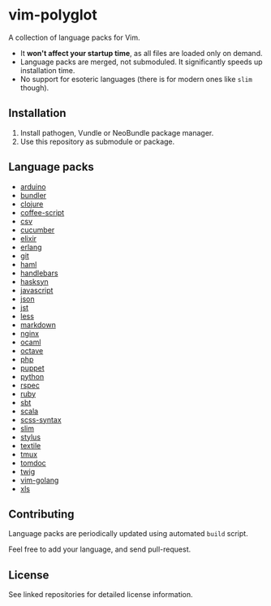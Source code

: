 # vim-polyglot

A collection of language packs for Vim.

- It **won't affect your startup time**, as all files are loaded only on demand.
- Language packs are merged, not submoduled. It significantly speeds up installation time. 
- No support for esoteric languages (there is for modern ones like `slim` though).

## Installation

1. Install pathogen, Vundle or NeoBundle package manager.
2. Use this repository as submodule or package.

## Language packs

- [arduino](https://github.com/sudar/vim-arduino-syntax)
- [bundler](https://github.com/tpope/vim-bundler)
- [clojure](https://github.com/guns/vim-clojure-static)
- [coffee-script](https://github.com/kchmck/vim-coffee-script)
- [csv](https://github.com/chrisbra/csv.vim)
- [cucumber](https://github.com/tpope/vim-cucumber)
- [elixir](https://github.com/elixir-lang/vim-elixir)
- [erlang](https://github.com/jimenezrick/vimerl)
- [git](https://github.com/tpope/vim-git)
- [haml](https://github.com/tpope/vim-haml)
- [handlebars](https://github.com/nono/vim-handlebars)
- [hasksyn](https://github.com/travitch/hasksyn)
- [javascript](https://github.com/pangloss/vim-javascript)
- [json](https://github.com/leshill/vim-json)
- [jst](https://github.com/briancollins/vim-jst)
- [less](https://github.com/groenewege/vim-less)
- [markdown](https://github.com/tpope/vim-markdown)
- [nginx](https://github.com/mutewinter/nginx.vim)
- [ocaml](https://github.com/jrk/vim-ocaml)
- [octave](https://github.com/vim-scripts/octave.vim--)
- [php](https://github.com/spf13/PIV)
- [puppet](https://github.com/ajf/puppet-vim)
- [python](https://github.com/vim-scripts/python.vim--Vasiliev)
- [rspec](https://github.com/skwp/vim-rspec)
- [ruby](https://github.com/vim-ruby/vim-ruby)
- [sbt](https://github.com/derekwyatt/vim-sbt)
- [scala](https://github.com/derekwyatt/vim-scala)
- [scss-syntax](https://github.com/cakebaker/scss-syntax.vim)
- [slim](https://github.com/slim-template/vim-slim)
- [stylus](https://github.com/wavded/vim-stylus)
- [textile](https://github.com/timcharper/textile.vim)
- [tmux](https://github.com/acustodioo/vim-tmux)
- [tomdoc](https://github.com/mutewinter/tomdoc.vim)
- [twig](https://github.com/beyondwords/vim-twig)
- [vim-golang](https://github.com/jnwhiteh/vim-golang)
- [xls](https://github.com/vim-scripts/XSLT-syntax) 

## Contributing

Language packs are periodically updated using automated `build` script.

Feel free to add your language, and send pull-request.

## License

See linked repositories for detailed license information.
